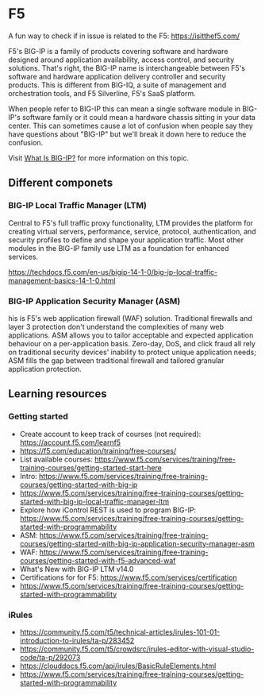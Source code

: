 # F5

A fun way to check if in issue is related to the F5: https://isitthef5.com/

F5's BIG-IP is a family of products covering software and hardware designed around application availability, access control, and security solutions.  That's right, the BIG-IP name is interchangeable between F5's software and hardware application delivery controller and security products.  This is different from BIG-IQ, a suite of management and orchestration tools, and F5 Silverline, F5's SaaS platform.  

When people refer to BIG-IP this can mean a single software module in BIG-IP's software family or it could mean a hardware chassis sitting in your data center.  This can sometimes cause a lot of confusion when people say they have questions about "BIG-IP" but we'll break it down here to reduce the confusion. 

Visit [What Is BIG-IP?](https://community.f5.com/kb/technicalarticles/what-is-big-ip/279398) for more information on this topic.

## Different componets

### BIG-IP Local Traffic Manager (LTM)

Central to F5's full traffic proxy functionality, LTM provides the platform for creating virtual servers, performance, service, protocol, authentication, and security profiles to define and shape your application traffic.  Most other modules in the BIG-IP family use  LTM as a foundation for enhanced services.

https://techdocs.f5.com/en-us/bigip-14-1-0/big-ip-local-traffic-management-basics-14-1-0.html

### BIG-IP Application Security Manager (ASM)

his is F5's web application firewall (WAF) solution.  Traditional firewalls and layer 3 protection don't understand the complexities of many web applications.  ASM allows you to tailor acceptable and expected application behaviour on a per-application basis.  Zero-day, DoS, and click fraud all rely on traditional security devices' inability to protect unique application needs; ASM fills the gap between traditional firewall and tailored granular application protection.

## Learning resources

### Getting started
* Create account to keep track of courses (not required): https://account.f5.com/learnf5
* https://f5.com/education/training/free-courses/
* List available courses: https://www.f5.com/services/training/free-training-courses/getting-started-start-here
* Intro: https://www.f5.com/services/training/free-training-courses/getting-started-with-big-ip
* https://www.f5.com/services/training/free-training-courses/getting-started-with-big-ip-local-traffic-manager-ltm
* Explore how iControl REST is used to program BIG-IP: https://www.f5.com/services/training/free-training-courses/getting-started-with-programmability
* ASM: https://www.f5.com/services/training/free-training-courses/getting-started-with-big-ip-application-security-manager-asm
* WAF: https://www.f5.com/services/training/free-training-courses/getting-started-with-f5-advanced-waf
* What's New with BIG-IP LTM v14.0
* Certifications for for F5: https://www.f5.com/services/certification
* https://www.f5.com/services/training/free-training-courses/getting-started-with-programmability

### iRules
* https://community.f5.com/t5/technical-articles/irules-101-01-introduction-to-irules/ta-p/283452
* https://community.f5.com/t5/crowdsrc/irules-editor-with-visual-studio-code/ta-p/292073
* https://clouddocs.f5.com/api/irules/BasicRuleElements.html
* https://www.f5.com/services/training/free-training-courses/getting-started-with-programmability